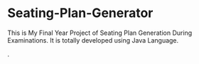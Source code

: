 # Seating-Plan-Generator

This is My Final Year Project of Seating Plan Generation During Examinations. It is totally developed using Java Language.










































































































.






































